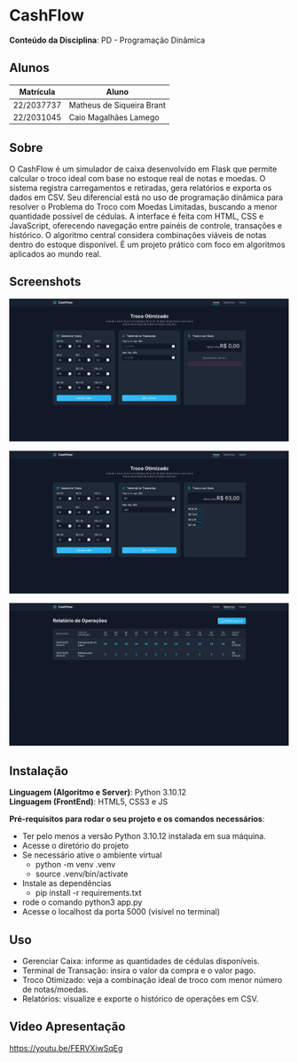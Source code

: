 # CashFlow

**Conteúdo da Disciplina**: PD - Programação Dinâmica<br>

## Alunos
|Matrícula | Aluno |
| -- | -- |
| 22/2037737  |  Matheus de Siqueira Brant |
| 22/2031045  |  Caio Magalhães Lamego |

## Sobre 
O CashFlow é um simulador de caixa desenvolvido em Flask que permite calcular o troco ideal com base no estoque real de notas e moedas. O sistema registra carregamentos e retiradas, gera relatórios e exporta os dados em CSV. Seu diferencial está no uso de programação dinâmica para resolver o Problema do Troco com Moedas Limitadas, buscando a menor quantidade possível de cédulas. A interface é feita com HTML, CSS e JavaScript, oferecendo navegação entre painéis de controle, transações e histórico. O algoritmo central considera combinações viáveis de notas dentro do estoque disponível. É um projeto prático com foco em algoritmos aplicados ao mundo real.

## Screenshots
![Carregar Caixa](image.png)

![Troco](image-1.png)

![Relatórios](image-2.png)

## Instalação 
**Linguagem (Algoritmo e Server)**: Python 3.10.12<br>
**Linguagem (FrontEnd)**: HTML5, CSS3 e JS<br>

**Pré-requisitos para rodar o seu projeto e os comandos necessários**:

- Ter pelo menos a versão Python 3.10.12 instalada em sua máquina.
- Acesse o diretório do projeto
- Se necessário ative o ambiente virtual 
    - python -m venv .venv  
    - source .venv/bin/activate 
- Instale as dependências 
    - pip install -r requirements.txt
-   rode o comando python3 app.py 
-   Acesse o localhost da porta 5000 (visível no terminal)

## Uso 
- Gerenciar Caixa: informe as quantidades de cédulas disponíveis.
- Terminal de Transação: insira o valor da compra e o valor pago.
- Troco Otimizado: veja a combinação ideal de troco com menor número de notas/moedas.
- Relatórios: visualize e exporte o histórico de operações em CSV.

## Video Apresentação 

https://youtu.be/FERVXiwSqEg



